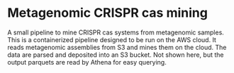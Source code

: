 # Metagenomic CRISPR cas mining
A small pipeline to mine CRISPR cas systems from metagenomic samples. This is a containerized pipeline designed to be run on the AWS cloud. It reads metagenomic assemblies from S3 and mines them on the cloud. The data are parsed and deposited into an S3 bucket. Not shown here, but the output parquets are read by Athena for easy querying.
